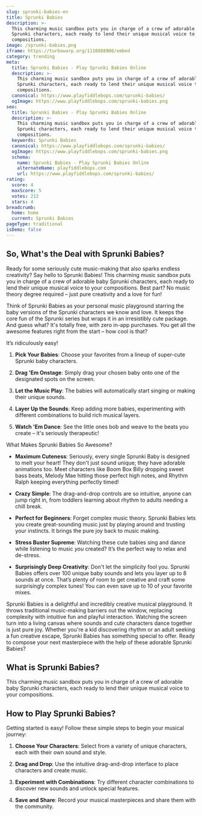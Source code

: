```yaml
---
slug: sprunki-babies-en
title: Sprunki Babies
description: >-
  This charming music sandbox puts you in charge of a crew of adorable baby
  Sprunki characters, each ready to lend their unique musical voice to your
  compositions.
image: /sprunki-babies.png
iframe: https://turbowarp.org/1110888906/embed
category: trending
meta:
  title: Sprunki Babies - Play Sprunki Babies Online
  description: >-
    This charming music sandbox puts you in charge of a crew of adorable baby
    Sprunki characters, each ready to lend their unique musical voice to your
    compositions.
  canonical: https://www.playfiddlebops.com/sprunki-babies/
  ogImage: https://www.playfiddlebops.com/sprunki-babies.png
seo:
  title: Sprunki Babies - Play Sprunki Babies Online
  description: >-
    This charming music sandbox puts you in charge of a crew of adorable baby
    Sprunki characters, each ready to lend their unique musical voice to your
    compositions.
  keywords: Sprunki Babies
  canonical: https://www.playfiddlebops.com/sprunki-babies/
  ogImage: https://www.playfiddlebops.com/sprunki-babies.png
  schema:
    name: Sprunki Babies - Play Sprunki Babies Online
    alternateName: playfiddlebops.com
    url: https://www.playfiddlebops.com/sprunki-babies/
rating:
  score: 4
  maxScore: 5
  votes: 212
  stars: 4
breadcrumb:
  home: home
  current: Sprunki Babies
pageType: traditional
isDemo: false
---
```


## So, What's the Deal with Sprunki Babies?

Ready for some seriously cute music-making that also sparks endless creativity? Say hello to Sprunki Babies! This charming music sandbox puts you in charge of a crew of adorable baby Sprunki characters, each ready to lend their unique musical voice to your compositions. Best part? No music theory degree required – just pure creativity and a love for fun!

Think of Sprunki Babies as your personal music playground starring the baby versions of the Sprunki characters we know and love. It keeps the core fun of the Sprunki series but wraps it in an irresistibly cute package. And guess what? It's totally free, with zero in-app purchases. You get all the awesome features right from the start – how cool is that?

It’s ridiculously easy!

1. **Pick Your Babies**: Choose your favorites from a lineup of super-cute Sprunki baby characters.

1. **Drag 'Em Onstage**: Simply drag your chosen baby onto one of the designated spots on the screen.

1. **Let the Music Play**: The babies will automatically start singing or making their unique sounds.

1. **Layer Up the Sounds**: Keep adding more babies, experimenting with different combinations to build rich musical layers.

1. **Watch 'Em Dance**: See the little ones bob and weave to the beats you create – it's seriously therapeutic!

What Makes Sprunki Babies So Awesome?

- **Maximum Cuteness**: Seriously, every single Sprunki Baby is designed to melt your heart! They don't just sound unique; they have adorable animations too. Meet characters like Boom Box Billy dropping sweet bass beats, Melody Mae hitting those perfect high notes, and Rhythm Ralph keeping everything perfectly timed!

- **Crazy Simple**: The drag-and-drop controls are so intuitive, anyone can jump right in, from toddlers learning about rhythm to adults needing a chill break.

- **Perfect for Beginners**: Forget complex music theory. Sprunki Babies lets you create great-sounding music just by playing around and trusting your instincts. It brings the pure joy back to music making.

- **Stress Buster Supreme**: Watching these cute babies sing and dance while listening to music *you* created? It’s the perfect way to relax and de-stress.

- **Surprisingly Deep Creativity**: Don't let the simplicity fool you. Sprunki Babies offers over 100 unique baby sounds and lets you layer up to 8 sounds at once. That’s plenty of room to get creative and craft some surprisingly complex tunes! You can even save up to 10 of your favorite mixes.

Sprunki Babies is a delightful and incredibly creative musical playground. It throws traditional music-making barriers out the window, replacing complexity with intuitive fun and playful interaction. Watching the screen turn into a living canvas where sounds and cute characters dance together is just pure joy. Whether you're a kid discovering rhythm or an adult seeking a fun creative escape, Sprunki Babies has something special to offer. Ready to compose your next masterpiece with the help of these adorable Sprunki Babies?

## What is Sprunki Babies?

This charming music sandbox puts you in charge of a crew of adorable baby Sprunki characters, each ready to lend their unique musical voice to your compositions.

## How to Play Sprunki Babies?

Getting started is easy! Follow these simple steps to begin your musical journey:

1. **Choose Your Characters**: Select from a variety of unique characters, each with their own sound and style.

1. **Drag and Drop**: Use the intuitive drag-and-drop interface to place characters and create music.

1. **Experiment with Combinations**: Try different character combinations to discover new sounds and unlock special features.

1. **Save and Share**: Record your musical masterpieces and share them with the community.
